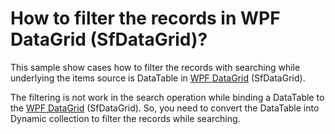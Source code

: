 # How to filter the records in WPF DataGrid (SfDataGrid)?

This sample show cases how to filter the records with searching while underlying the items source is DataTable in [WPF DataGrid](https://www.syncfusion.com/wpf-controls/datagrid) (SfDataGrid).

The filtering is not work in the search operation while binding a DataTable to the [WPF DataGrid](https://www.syncfusion.com/wpf-controls/datagrid) (SfDataGrid). So, you need to convert the DataTable into Dynamic collection to filter the records while searching.